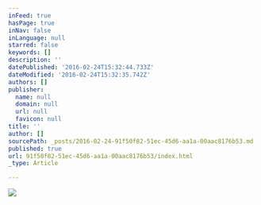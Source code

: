 ```yaml
---
inFeed: true
hasPage: true
inNav: false
inLanguage: null
starred: false
keywords: []
description: ''
datePublished: '2016-02-24T15:32:44.733Z'
dateModified: '2016-02-24T15:32:35.742Z'
authors: []
publisher:
  name: null
  domain: null
  url: null
  favicon: null
title: ''
author: []
sourcePath: _posts/2016-02-24-91f50f82-51ec-45d6-aa1a-00aac8176b53.md
published: true
url: 91f50f82-51ec-45d6-aa1a-00aac8176b53/index.html
_type: Article

---
```

![](https://the-grid-user-content.s3-us-west-2.amazonaws.com/9778a06b-2681-4800-824a-71024f4fb431.jpg)